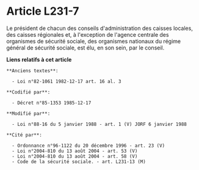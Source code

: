 # Article L231-7

Le président de chacun des conseils d'administration des caisses locales, des caisses régionales et, à l'exception de
l'agence centrale des organismes de sécurité sociale, des organismes nationaux du régime général de sécurité sociale, est
élu, en son sein, par le conseil.

**Liens relatifs à cet article**

	**Anciens textes**:

	  - Loi n°82-1061 1982-12-17 art. 16 al. 3

	**Codifié par**:

	  - Décret n°85-1353 1985-12-17

	**Modifié par**:

	  - Loi n°88-16 du 5 janvier 1988 - art. 1 (V) JORF 6 janvier 1988

	**Cité par**:

	  - Ordonnance n°96-1122 du 20 décembre 1996 - art. 23 (V)
	  - Loi n°2004-810 du 13 août 2004 - art. 53 (V)
	  - Loi n°2004-810 du 13 août 2004 - art. 58 (V)
	  - Code de la sécurité sociale. - art. L231-13 (M)
